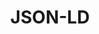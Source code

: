 ---
git: https://github.com/json-ld
logohandle: json-ld
sort: json-ld
title: JSON-LD
website: https://json-ld.org/
wikipedia: https://en.wikipedia.org/wiki/Linked_data
---